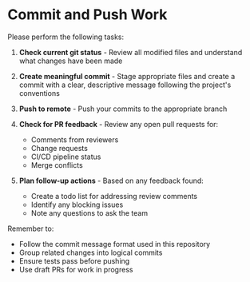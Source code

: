 # Commit and Push Work

Please perform the following tasks:

1. **Check current git status** - Review all modified files and understand what changes have been made

2. **Create meaningful commit** - Stage appropriate files and create a commit with a clear, descriptive message following the project's conventions

3. **Push to remote** - Push your commits to the appropriate branch

4. **Check for PR feedback** - Review any open pull requests for:
   - Comments from reviewers
   - Change requests
   - CI/CD pipeline status
   - Merge conflicts

5. **Plan follow-up actions** - Based on any feedback found:
   - Create a todo list for addressing review comments
   - Identify any blocking issues
   - Note any questions to ask the team

Remember to:
- Follow the commit message format used in this repository
- Group related changes into logical commits
- Ensure tests pass before pushing
- Use draft PRs for work in progress